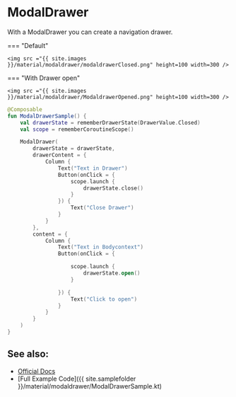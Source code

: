 <!---
This is the API of version 1.0.3
-->
# ModalDrawer

With a ModalDrawer you can create a navigation drawer.

=== "Default"

    <img src ="{{ site.images }}/material/modaldrawer/modaldrawerClosed.png" height=100 width=300 />


=== "With Drawer open"

    <img src ="{{ site.images }}/material/modaldrawer/ModaldrawerOpened.png" height=100 width=300 />

```kotlin
@Composable
fun ModalDrawerSample() {
    val drawerState = rememberDrawerState(DrawerValue.Closed)
    val scope = rememberCoroutineScope()

    ModalDrawer(
        drawerState = drawerState,
        drawerContent = {
            Column {
                Text("Text in Drawer")
                Button(onClick = {
                    scope.launch {
                        drawerState.close()
                    }
                }) {
                    Text("Close Drawer")
                }
            }
        },
        content = {
            Column {
                Text("Text in Bodycontext")
                Button(onClick = {

                    scope.launch {
                        drawerState.open()
                    }

                }) {
                    Text("Click to open")
                }
            }
        }
    )
}
```

## See also:
* [Official Docs](https://developer.android.com/reference/kotlin/androidx/compose/material/package-summary#modaldrawerlayout)
* [Full Example Code]({{ site.samplefolder }}/material/modaldrawer/ModalDrawerSample.kt)
